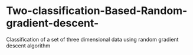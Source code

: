 # Two-classification-Based-Random-gradient-descent-
Classification of a set of three dimensional data using random gradient descent algorithm 

